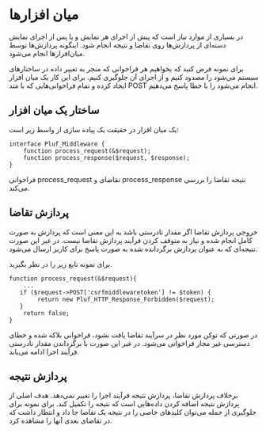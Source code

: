# میان افزارها

در بسیاری از موارد نیاز است که پیش از اجرای هر نمایش و یا پس از اجرای نمایش دسته‌ای از پردازش‌ها روی تقاضا و نتیجه انجام شود. اینگونه پردازش‌ها توسط میان‌افزارها انجام می‌شود.

برای نمونه فرض کنید که بخواهیم هر فراخوانی که منجر به تغییر داده در ساختارهای سیستم می‌شود را مصدود کنیم و از اجرای آن جلوگیری کنیم. برای این کار یک میان افزار ایجاد کرده و تمام فراخوانی‌هایی که با متد POST انجام می‌شود را با خطا پاسخ می‌دهیم.


## ساختار یک میان افزار

یک میان افزار در حقیقت یک پیاده سازی از واسط زیر است:

	interface Pluf_Middleware {
		function process_request(&$request);
		function process_response($request, $response);
	}

فراخوانی process_request تقاضای و process_response نتیجه تقاضا را بررسی می‌کند. 

## پردازش تقاضا

خروجی پردازش تقاضا اگر مقدار نادرستی باشد به این معنی است که پردازش به صورت کامل انجام شده و نیاز به متوقف کردن فرآیند پردازش تقاضا نیست. در غیر این صورت نتیجه‌ای که به عنوان پردازش برگردانده شده به صورت پاسخ برای کاربر ارسال می‌شود.

برای نمونه تابع زیر را در نظر بگیرید.

	function process_request(&$request){
		...
       if ($request->POST['csrfmiddlewaretoken'] != $token) {
			return new Pluf_HTTP_Response_Forbidden($request);
       }
		return false;
	}

در صورتی که توکن مورد نظر در سرآیند تقاضا یافت نشود، فراخوانی بلاکه شده و خطای دسترسی غیر مجاز فراخوانی می‌شود. در غیر این صورت با برگرداندن مقدار نادرستی فرآیند اجرا ادامه می‌یابد.

## پردازش نتیجه

برخلاف پردازش تقاضا، پردازش نتیجه فرآیند اجرا را تغییر نمی‌دهد. هدف اصلی از پردازش نتیجه اضافه کردن داده‌هایی است که نتیجه را تکمیل کند. برای نمونه برای جلوگیری از حمله می‌توان کلید‌های خاصی را در نتیجه یک تقاضا جا داد و انتظار داشت که در تقاضای بعدی آنها را مشاهده کرد.

